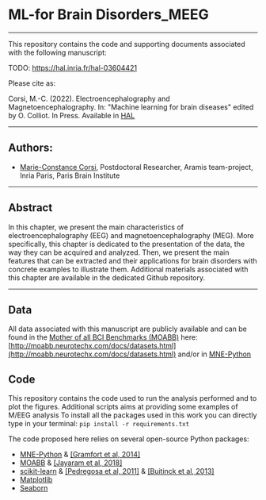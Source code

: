 # ML-for Brain Disorders_MEEG
---
This repository contains the code and supporting documents associated with the following manuscript:

TODO: https://hal.inria.fr/hal-03604421

Please cite as:

Corsi, M.-C. (2022). Electroencephalography and Magnetoencephalography. In: "Machine learning for brain diseases" edited by O. Colliot. In Press. Available in [HAL](https://hal.inria.fr/hal-03604421)


---
## Authors:
* [Marie-Constance Corsi](https://marieconstance-corsi.netlify.app), Postdoctoral Researcher, Aramis team-project, Inria Paris, Paris Brain Institute


---
## Abstract
In this chapter, we present the main characteristics of electroencephalography (EEG) and magnetoencephalography (MEG). More specifically, this chapter is dedicated to the presentation of the data, the way they can be acquired and analyzed. Then, we present the main features that can be extracted and their applications for brain disorders with concrete examples to illustrate them. Additional materials associated with this chapter are available in the dedicated Github repository.

---
## Data
All data associated with this manuscript are publicly available and can be found in the [Mother of all BCI Benchmarks (MOABB)](http://moabb.neurotechx.com/docs/index.html) here:
[http://moabb.neurotechx.com/docs/datasets.html](http://moabb.neurotechx.com/docs/datasets.html) and/or in [MNE-Python](https://mne.tools/stable/index.html)



## Code
This repository contains the code used to run the analysis performed and to plot the figures. Additional scripts aims at providing some examples of M/EEG analysis
To install all the packages used in this work you can directly type in your terminal:
`pip install -r requirements.txt`


The code proposed here relies on several open-source Python packages:

* [MNE-Python](https://mne.tools/stable/index.html) & [[Gramfort et al, 2014]](https://pubmed.ncbi.nlm.nih.gov/24161808/)
* [MOABB](http://moabb.neurotechx.com/docs/index.html) & [[Jayaram et al, 2018]](https://iopscience.iop.org/article/10.1088/1741-2552/aadea0)
* [scikit-learn](https://scikit-learn.org/stable/) & [[Pedregosa et al, 2011]](https://jmlr.csail.mit.edu/papers/v12/pedregosa11a.html) & [[Buitinck et al, 2013]](https://hal.inria.fr/hal-00856511)
* [Matplotlib](https://matplotlib.org/stable/index.html)
* [Seaborn](https://seaborn.pydata.org) 
